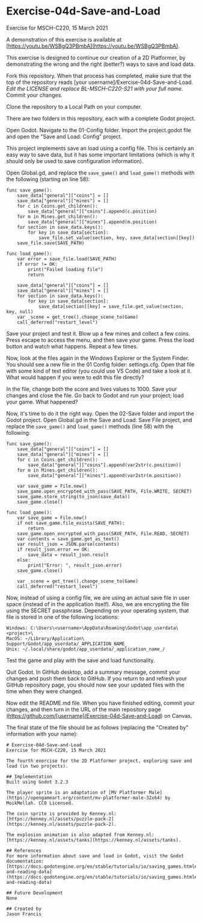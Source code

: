 # Exercise-04d-Save-and-Load
Exercise for MSCH-C220, 15 March 2021

A demonstration of this exercise is available at [https://youtu.be/WSBgQ3PBmbA](https://youtu.be/WSBgQ3PBmbA).

This exercise is designed to continue our creation of a 2D Platformer, by demonstrating the wrong and the right (better?) ways to save and load data.

Fork this repository. When that process has completed, make sure that the top of the repository reads [your username]/Exercise-04d-Save-and-Load. *Edit the LICENSE and replace BL-MSCH-C220-S21 with your full name.* Commit your changes.

Clone the repository to a Local Path on your computer.

There are two folders in this repository, each with a complete Godot project.

Open Godot. Navigate to the 01-Config folder. Import the project.godot file and open the "Save and Load: Config" project.

This project implements save an load using a config file. This is certainly an easy way to save data, but it has some important limitations (which is why it should only be used to save configuration information).

Open Global.gd, and replace the `save_game()` and `load_game()` methods with the following (starting on line 58):
```
func save_game():
	save_data["general"]["coins"] = []
	save_data["general"]["mines"] = []
	for c in Coins.get_children():
		save_data["general"]["coins"].append(c.position)
	for m in Mines.get_children():
		save_data["general"]["mines"].append(m.position)
	for section in save_data.keys():
		for key in save_data[section]:
			save_file.set_value(section, key, save_data[section][key])
	save_file.save(SAVE_PATH)

func load_game():
	var error = save_file.load(SAVE_PATH)
	if error != OK:
		print("Failed loading file")
		return
	
	save_data["general"]["coins"] = []
	save_data["general"]["mines"] = []
	for section in save_data.keys():
		for key in save_data[section]:
			save_data[section][key] = save_file.get_value(section, key, null)
	var _scene = get_tree().change_scene_to(Game)
	call_deferred("restart_level")
```

Save your project and test it. Blow up a few mines and collect a few coins. Press escape to access the menu, and then save your game. Press the load button and watch what happens. Repeat a few times.

Now, look at the files again in the Windows Explorer or the System Finder. You should see a new file in the 01 Config folder: settings.cfg. Open that file with some kind of text editor (you could use VS Code) and take a look at it. What would happen if you were to edit this file directly?

In the file, change both the score and lives values to 1000. Save your changes and close the file. Go back to Godot and run your project; load your game. What happened?

Now, it's time to do it the right way. Open the 02-Save folder and import the Godot project. Open Global.gd in the Save and Load: Save File project, and replace the `save_game()` and `load_game()` methods (line 58) with the following:
```
func save_game():
	save_data["general"]["coins"] = []
	save_data["general"]["mines"] = []
	for c in Coins.get_children():
		save_data["general"]["coins"].append(var2str(c.position))
	for m in Mines.get_children():
		save_data["general"]["mines"].append(var2str(m.position))

	var save_game = File.new()
	save_game.open_encrypted_with_pass(SAVE_PATH, File.WRITE, SECRET)
	save_game.store_string(to_json(save_data))
	save_game.close()
	
func load_game():
	var save_game = File.new()
	if not save_game.file_exists(SAVE_PATH):
		return
	save_game.open_encrypted_with_pass(SAVE_PATH, File.READ, SECRET)
	var contents = save_game.get_as_text()
	var result_json = JSON.parse(contents)
	if result_json.error == OK:
		save_data = result_json.result
	else:
		print("Error: ", result_json.error)
	save_game.close()
	
	var _scene = get_tree().change_scene_to(Game)
	call_deferred("restart_level")
```

Now, instead of using a config file, we are using an actual save file in user space (instead of in the application itself). Also, we are encrypting the file using the SECRET passphrase. Depending on your operating system, that file is stored in one of the following locations:
```
Windows: C:\Users\<username>\AppData\Roaming\Godot\app_userdata\<project>\
MacOS: ~/Library/Application\ Support/Godot/app_userdata/_APPLICATION_NAME_
Unix: ~/.local/share/godot/app_userdata/_application_name_/
```

Test the game and play with the save and load functionality.

Quit Godot. In GitHub desktop, add a summary message, commit your changes and push them back to GitHub. If you return to and refresh your GitHub repository page, you should now see your updated files with the time when they were changed.

Now edit the README.md file. When you have finished editing, commit your changes, and then turn in the URL of the main repository page (https://github.com/[username]/Exercise-04d-Save-and-Load) on Canvas.

The final state of the file should be as follows (replacing the "Created by" information with your name):
```
# Exercise-04d-Save-and-Load
Exercise for MSCH-C220, 15 March 2021

The fourth exercise for the 2D Platformer project, exploring save and load (in two projects).

## Implementation
Built using Godot 3.2.3

The player sprite is an adaptation of [MV Platformer Male](https://opengameart.org/content/mv-platformer-male-32x64) by MoikMellah. CC0 Licensed.

The coin sprite is provided by Kenney.nl: [https://kenney.nl/assets/puzzle-pack-2](https://kenney.nl/assets/puzzle-pack-2).

The explosion animation is also adapted from Kenney.nl: [https://kenney.nl/assets/tanks](https://kenney.nl/assets/tanks).

## References
For more information about save and load in Godot, visit the Godot documentation: [https://docs.godotengine.org/en/stable/tutorials/io/saving_games.html#saving-and-reading-data](https://docs.godotengine.org/en/stable/tutorials/io/saving_games.html#saving-and-reading-data)

## Future Development
None

## Created by 
Jason Francis
```
